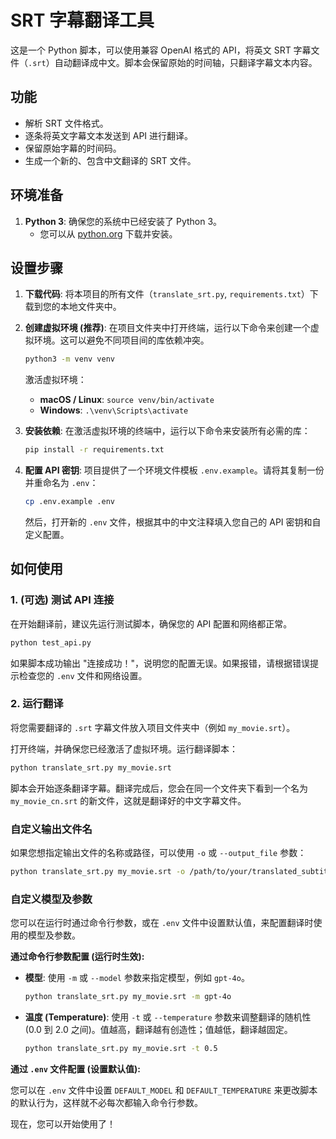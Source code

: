 # SRT 字幕翻译工具

这是一个 Python 脚本，可以使用兼容 OpenAI 格式的 API，将英文 SRT 字幕文件（`.srt`）自动翻译成中文。脚本会保留原始的时间轴，只翻译字幕文本内容。

## 功能

-   解析 SRT 文件格式。
-   逐条将英文字幕文本发送到 API 进行翻译。
-   保留原始字幕的时间码。
-   生成一个新的、包含中文翻译的 SRT 文件。

## 环境准备

1.  **Python 3**: 确保您的系统中已经安装了 Python 3。
    -   您可以从 [python.org](https://www.python.org/downloads/) 下载并安装。

## 设置步骤

1.  **下载代码**:
    将本项目的所有文件（`translate_srt.py`, `requirements.txt`）下载到您的本地文件夹中。

2.  **创建虚拟环境 (推荐)**:
    在项目文件夹中打开终端，运行以下命令来创建一个虚拟环境。这可以避免不同项目间的库依赖冲突。
    ```bash
    python3 -m venv venv
    ```
    激活虚拟环境：
    -   **macOS / Linux**: `source venv/bin/activate`
    -   **Windows**: `.\venv\Scripts\activate`

3.  **安装依赖**:
    在激活虚拟环境的终端中，运行以下命令来安装所有必需的库：
    ```bash
    pip install -r requirements.txt
    ```

4.  **配置 API 密钥**:
    项目提供了一个环境文件模板 `.env.example`。请将其复制一份并重命名为 `.env`：
    ```bash
    cp .env.example .env
    ```
    然后，打开新的 `.env` 文件，根据其中的中文注释填入您自己的 API 密钥和自定义配置。

## 如何使用

### 1. (可选) 测试 API 连接

在开始翻译前，建议先运行测试脚本，确保您的 API 配置和网络都正常。
```bash
python test_api.py
```
如果脚本成功输出 "连接成功！"，说明您的配置无误。如果报错，请根据错误提示检查您的 `.env` 文件和网络设置。

### 2. 运行翻译

将您需要翻译的 `.srt` 字幕文件放入项目文件夹中（例如 `my_movie.srt`）。

打开终端，并确保您已经激活了虚拟环境。运行翻译脚本：
```bash
python translate_srt.py my_movie.srt
```

脚本会开始逐条翻译字幕。翻译完成后，您会在同一个文件夹下看到一个名为 `my_movie_cn.srt` 的新文件，这就是翻译好的中文字幕文件。

### 自定义输出文件名

如果您想指定输出文件的名称或路径，可以使用 `-o` 或 `--output_file` 参数：
```bash
python translate_srt.py my_movie.srt -o /path/to/your/translated_subtitle.srt
```

### 自定义模型及参数

您可以在运行时通过命令行参数，或在 `.env` 文件中设置默认值，来配置翻译时使用的模型及参数。

**通过命令行参数配置 (运行时生效):**

-   **模型**: 使用 `-m` 或 `--model` 参数来指定模型，例如 `gpt-4o`。
    ```bash
    python translate_srt.py my_movie.srt -m gpt-4o
    ```
-   **温度 (Temperature)**: 使用 `-t` 或 `--temperature` 参数来调整翻译的随机性 (0.0 到 2.0 之间)。值越高，翻译越有创造性；值越低，翻译越固定。
    ```bash
    python translate_srt.py my_movie.srt -t 0.5
    ```

**通过 `.env` 文件配置 (设置默认值):**

您可以在 `.env` 文件中设置 `DEFAULT_MODEL` 和 `DEFAULT_TEMPERATURE` 来更改脚本的默认行为，这样就不必每次都输入命令行参数。

现在，您可以开始使用了！ 